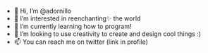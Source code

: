 - 👋 Hi, I’m @adornillo
- 👀 I’m interested in reenchanting✨ the world
- 🌱 I’m currently learning how to program!
- 💞️ I’m looking to use creativity to create and design cool things :)
- 📫 You can reach me on twitter (link in profile)

<!---
adornillo/adornillo is a ✨ special ✨ repository because its `README.md` (this file) appears on your GitHub profile.
You can click the Preview link to take a look at your changes.
--->
